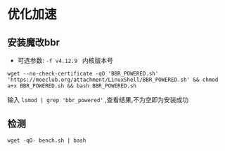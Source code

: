 # 优化加速

##  安装魔改bbr
* 可选参数: `-f v4.12.9 ` 内核版本号

```
wget --no-check-certificate -qO 'BBR_POWERED.sh' 'https://moeclub.org/attachment/LinuxShell/BBR_POWERED.sh' && chmod a+x BBR_POWERED.sh && bash BBR_POWERED.sh
```

输入 ` lsmod | grep 'bbr_powered' ` ,查看结果,不为空即为安装成功


## 检测

``` 
wget -qO- bench.sh | bash
```

